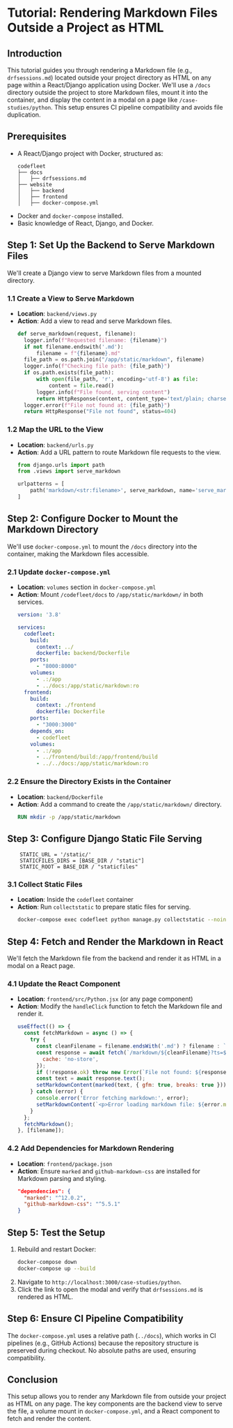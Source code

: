 # Tutorial: Rendering Markdown Files Outside a Project as HTML

## Introduction
This tutorial guides you through rendering a Markdown file (e.g., `drfsessions.md`) located outside your project directory as HTML on any page within a React/Django application using Docker. We'll use a `/docs` directory outside the project to store Markdown files, mount it into the container, and display the content in a modal on a page like `/case-studies/python`. This setup ensures CI pipeline compatibility and avoids file duplication.

## Prerequisites
- A React/Django project with Docker, structured as:
  ```
  codefleet
  ├── docs
  │   ├── drfsessions.md
  ├── website
  │   ├── backend
  │   ├── frontend
  │   ├── docker-compose.yml
  ```
- Docker and `docker-compose` installed.
- Basic knowledge of React, Django, and Docker.

## Step 1: Set Up the Backend to Serve Markdown Files
We'll create a Django view to serve Markdown files from a mounted directory.

### 1.1 Create a View to Serve Markdown
- **Location**: `backend/views.py`
- **Action**: Add a view to read and serve Markdown files.
  ```python
  def serve_markdown(request, filename):
    logger.info(f"Requested filename: {filename}")
    if not filename.endswith('.md'):
        filename = f"{filename}.md"
    file_path = os.path.join("/app/static/markdown", filename)
    logger.info(f"Checking file path: {file_path}")
    if os.path.exists(file_path):
        with open(file_path, 'r', encoding='utf-8') as file:
            content = file.read()
        logger.info(f"File found, serving content")
        return HttpResponse(content, content_type='text/plain; charset=utf-8')
    logger.error(f"File not found at: {file_path}")
    return HttpResponse("File not found", status=404)
  ```

### 1.2 Map the URL to the View
- **Location**: `backend/urls.py`
- **Action**: Add a URL pattern to route Markdown file requests to the view.
  ```python
  from django.urls import path
  from .views import serve_markdown

  urlpatterns = [
      path('markdown/<str:filename>', serve_markdown, name='serve_markdown'),
  ]
  ```

## Step 2: Configure Docker to Mount the Markdown Directory
We'll use `docker-compose.yml` to mount the `/docs` directory into the container, making the Markdown files accessible.

### 2.1 Update `docker-compose.yml`
- **Location**: `volumes` section in `docker-compose.yml`
- **Action**: Mount `/codefleet/docs` to `/app/static/markdown/` in both services.
  ```yaml
  version: '3.8'

  services:
    codefleet:
      build:
        context: ../
        dockerfile: backend/Dockerfile
      ports:
        - "8000:8000"
      volumes:
        - .:/app
        - ../docs:/app/static/markdown:ro
    frontend:
      build:
        context: ./frontend
        dockerfile: Dockerfile
      ports:
        - "3000:3000"
      depends_on:
        - codefleet
      volumes:
        - .:/app
        - ../frontend/build:/app/frontend/build
        - ../../docs:/app/static/markdown:ro
  ```

### 2.2 Ensure the Directory Exists in the Container
- **Location**: `backend/Dockerfile`
- **Action**: Add a command to create the `/app/static/markdown/` directory.
  ```dockerfile
  RUN mkdir -p /app/static/markdown
  ```

## Step 3: Configure Django Static File Serving
```
    STATIC_URL = '/static/'
    STATICFILES_DIRS = [BASE_DIR / "static"]
    STATIC_ROOT = BASE_DIR / "staticfiles"
```

### 3.1 Collect Static Files
- **Location**: Inside the `codefleet` container
- **Action**: Run `collectstatic` to prepare static files for serving.
  ```bash
  docker-compose exec codefleet python manage.py collectstatic --noinput
  ```

## Step 4: Fetch and Render the Markdown in React
We'll fetch the Markdown file from the backend and render it as HTML in a modal on a React page.

### 4.1 Update the React Component
- **Location**: `frontend/src/Python.jsx` (or any page component)
- **Action**: Modify the `handleClick` function to fetch the Markdown file and render it.
  ```jsx
  useEffect(() => {
    const fetchMarkdown = async () => {
      try {
        const cleanFilename = filename.endsWith('.md') ? filename : `${filename}.md`;
        const response = await fetch(`/markdown/${cleanFilename}?ts=${new Date().getTime()}`, {
          cache: 'no-store',
        });
        if (!response.ok) throw new Error(`File not found: ${response.statusText}`);
        const text = await response.text();
        setMarkdownContent(marked(text, { gfm: true, breaks: true }));
      } catch (error) {
        console.error('Error fetching markdown:', error);
        setMarkdownContent(`<p>Error loading markdown file: ${error.message}</p>`);
      }
    };
    fetchMarkdown();
  }, [filename]);
  ```

### 4.2 Add Dependencies for Markdown Rendering
- **Location**: `frontend/package.json`
- **Action**: Ensure `marked` and `github-markdown-css` are installed for Markdown parsing and styling.
  ```json
  "dependencies": {
    "marked": "^12.0.2",
    "github-markdown-css": "^5.5.1"
  }
  ```

## Step 5: Test the Setup
1. Rebuild and restart Docker:
   ```bash
   docker-compose down
   docker-compose up --build
   ```
2. Navigate to `http://localhost:3000/case-studies/python`.
3. Click the link to open the modal and verify that `drfsessions.md` is rendered as HTML.

## Step 6: Ensure CI Pipeline Compatibility
The `docker-compose.yml` uses a relative path (`../docs`), which works in CI pipelines (e.g., GitHub Actions) because the repository structure is preserved during checkout. No absolute paths are used, ensuring compatibility.

## Conclusion
This setup allows you to render any Markdown file from outside your project as HTML on any page. The key components are the backend view to serve the file, a volume mount in `docker-compose.yml`, and a React component to fetch and render the content.